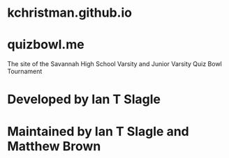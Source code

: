 # kchristman.github.io
# quizbowl.me

The site of the Savannah High School Varsity and Junior Varsity Quiz Bowl Tournament

# Developed by Ian T Slagle
# Maintained by Ian T Slagle and Matthew Brown

